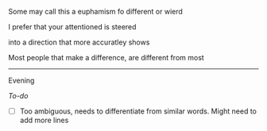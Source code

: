 Some may call this a euphamism fo different or wierd

I prefer that your attentioned is steered

into a direction that more accuratley shows

Most people that make a difference, are different from most

----------
Evening

*To-do* 

- [ ] Too ambiguous, needs to differentiate from similar words. Might need to add more lines
